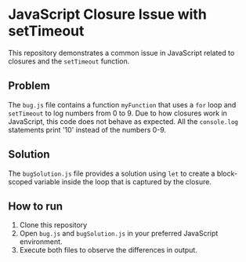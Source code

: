 # JavaScript Closure Issue with setTimeout

This repository demonstrates a common issue in JavaScript related to closures and the `setTimeout` function.

## Problem
The `bug.js` file contains a function `myFunction` that uses a `for` loop and `setTimeout` to log numbers from 0 to 9.  Due to how closures work in JavaScript, this code does not behave as expected. All the `console.log` statements print '10' instead of the numbers 0-9.

## Solution
The `bugSolution.js` file provides a solution using `let` to create a block-scoped variable inside the loop that is captured by the closure.

## How to run
1. Clone this repository
2. Open `bug.js` and `bugSolution.js` in your preferred JavaScript environment.
3. Execute both files to observe the differences in output.
